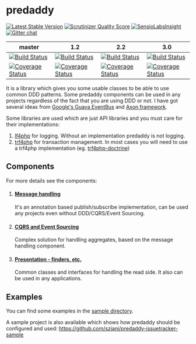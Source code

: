predaddy
========
[![Latest Stable Version](https://poser.pugx.org/predaddy/predaddy/v/stable.png)](https://packagist.org/packages/predaddy/predaddy)
[![Scrutinizer Quality Score](https://scrutinizer-ci.com/g/szjani/predaddy/badges/quality-score.png?s=496589a983254d22b4334552572b833061b9bd03)](https://scrutinizer-ci.com/g/szjani/predaddy/)
[![SensioLabsInsight](https://insight.sensiolabs.com/projects/ad36fc7a-f48d-4919-b20d-90eae34aecd9/mini.png)](https://insight.sensiolabs.com/projects/ad36fc7a-f48d-4919-b20d-90eae34aecd9)
[![Gitter chat](https://badges.gitter.im/szjani/predaddy.png)](https://gitter.im/szjani/predaddy)

|master|1.2|2.2|3.0|
|------|---|---|---|
|[![Build Status](https://travis-ci.org/szjani/predaddy.png?branch=master)](https://travis-ci.org/szjani/predaddy)|[![Build Status](https://travis-ci.org/szjani/predaddy.png?branch=1.2)](https://travis-ci.org/szjani/predaddy)|[![Build Status](https://travis-ci.org/szjani/predaddy.png?branch=2.2)](https://travis-ci.org/szjani/predaddy)|[![Build Status](https://travis-ci.org/szjani/predaddy.png?branch=3.0)](https://travis-ci.org/szjani/predaddy)|
|[![Coverage Status](https://coveralls.io/repos/szjani/predaddy/badge.png?branch=master)](https://coveralls.io/r/szjani/predaddy?branch=master)|[![Coverage Status](https://coveralls.io/repos/szjani/predaddy/badge.png?branch=1.2)](https://coveralls.io/r/szjani/predaddy?branch=1.2)|[![Coverage Status](https://coveralls.io/repos/szjani/predaddy/badge.png?branch=2.2)](https://coveralls.io/r/szjani/predaddy?branch=2.2)|[![Coverage Status](https://coveralls.io/repos/szjani/predaddy/badge.png?branch=3.0)](https://coveralls.io/r/szjani/predaddy?branch=3.0)|

It is a library which gives you some usable classes to be able to use common DDD patterns. Some predaddy components can be used in any projects regardless of the fact that you are using DDD or not.
I have got several ideas from [Google's Guava EventBus](http://code.google.com/p/guava-libraries/wiki/EventBusExplained) and [Axon framework](http://www.axonframework.org/).

Some libraries are used which are just API libraries and you must care for their implementations:

1. [lf4php](https://github.com/szjani/lf4php) for logging. Without an implementation predaddy is not logging.
2. [trf4php](https://github.com/szjani/trf4php) for transaction management. In most cases you will need to use a trf4php implementation (eg. [trf4php-doctrine](https://github.com/szjani/trf4php-doctrine))

Components
----------

For more details see the components:

1. #### [Message handling](https://github.com/szjani/predaddy/tree/3.0/src/predaddy/messagehandling#messagebus)

   It's an annotation based publish/subscribe implementation, can be used any projects even without DDD/CQRS/Event Sourcing.

2. #### [CQRS and Event Sourcing](https://github.com/szjani/predaddy/tree/3.0/src/predaddy/domain#cqrs--event-sourcing)

   Complex solution for handling aggregates, based on the message handling component.

3. #### [Presentation - finders, etc.](https://github.com/szjani/predaddy/tree/3.0/src/predaddy/presentation#paginator-components)

   Common classes and interfaces for handling the read side. It also can be used in any applications.

Examples
--------

You can find some examples in the [sample directory](https://github.com/szjani/predaddy/tree/3.0/tests/src/sample).

A sample project is also available which shows how predaddy should be configured and used: https://github.com/szjani/predaddy-issuetracker-sample
